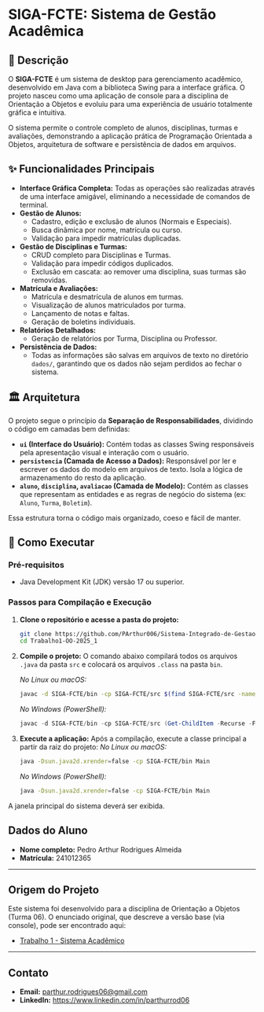 # SIGA-FCTE: Sistema de Gestão Acadêmica

## 📝 Descrição

O **SIGA-FCTE** é um sistema de desktop para gerenciamento acadêmico, desenvolvido em Java com a biblioteca Swing para a interface gráfica. O projeto nasceu como uma aplicação de console para a disciplina de Orientação a Objetos e evoluiu para uma experiência de usuário totalmente gráfica e intuitiva.

O sistema permite o controle completo de alunos, disciplinas, turmas e avaliações, demonstrando a aplicação prática de Programação Orientada a Objetos, arquitetura de software e persistência de dados em arquivos.

## ✨ Funcionalidades Principais

-   **Interface Gráfica Completa:** Todas as operações são realizadas através de uma interface amigável, eliminando a necessidade de comandos de terminal.
-   **Gestão de Alunos:**
    -   Cadastro, edição e exclusão de alunos (Normais e Especiais).
    -   Busca dinâmica por nome, matrícula ou curso.
    -   Validação para impedir matrículas duplicadas.
-   **Gestão de Disciplinas e Turmas:**
    -   CRUD completo para Disciplinas e Turmas.
    -   Validação para impedir códigos duplicados.
    -   Exclusão em cascata: ao remover uma disciplina, suas turmas são removidas.
-   **Matrícula e Avaliações:**
    -   Matrícula e desmatrícula de alunos em turmas.
    -   Visualização de alunos matriculados por turma.
    -   Lançamento de notas e faltas.
    -   Geração de boletins individuais.
-   **Relatórios Detalhados:**
    -   Geração de relatórios por Turma, Disciplina ou Professor.
-   **Persistência de Dados:**
    -   Todas as informações são salvas em arquivos de texto no diretório `dados/`, garantindo que os dados não sejam perdidos ao fechar o sistema.

## 🏛️ Arquitetura

O projeto segue o princípio da **Separação de Responsabilidades**, dividindo o código em camadas bem definidas:

-   **`ui` (Interface do Usuário):** Contém todas as classes Swing responsáveis pela apresentação visual e interação com o usuário.
-   **`persistencia` (Camada de Acesso a Dados):** Responsável por ler e escrever os dados do modelo em arquivos de texto. Isola a lógica de armazenamento do resto da aplicação.
-   **`aluno`, `disciplina`, `avaliacao` (Camada de Modelo):** Contém as classes que representam as entidades e as regras de negócio do sistema (ex: `Aluno`, `Turma`, `Boletim`).

Essa estrutura torna o código mais organizado, coeso e fácil de manter.

## 🚀 Como Executar

### Pré-requisitos

-   Java Development Kit (JDK) versão 17 ou superior.

### Passos para Compilação e Execução

1.  **Clone o repositório e acesse a pasta do projeto:**
    ```bash
    git clone https://github.com/PArthur006/Sistema-Integrado-de-Gestao-Academica
    cd Trabalho1-OO-2025_1
    ```

2.  **Compile o projeto:**
    O comando abaixo compilará todos os arquivos `.java` da pasta `src` e colocará os arquivos `.class` na pasta `bin`.

    *No Linux ou macOS:*
    ```bash
    javac -d SIGA-FCTE/bin -cp SIGA-FCTE/src $(find SIGA-FCTE/src -name "*.java")
    ```
    *No Windows (PowerShell):*
    ```powershell
    javac -d SIGA-FCTE/bin -cp SIGA-FCTE/src (Get-ChildItem -Recurse -Filter *.java SIGA-FCTE/src).FullName
    ```

3.  **Execute a aplicação:**
    Após a compilação, execute a classe principal a partir da raiz do projeto:
    *No Linux ou macOS:*
    ```bash
    java -Dsun.java2d.xrender=false -cp SIGA-FCTE/bin Main
    ```
    *No Windows (PowerShell):*
    ```bash
    java -Dsun.java2d.xrender=false -cp SIGA-FCTE/bin Main
    ```

A janela principal do sistema deverá ser exibida.

## Dados do Aluno

- **Nome completo:** Pedro Arthur Rodrigues Almeida
- **Matrícula:** 241012365

---

## Origem do Projeto

Este sistema foi desenvolvido para a disciplina de Orientação a Objetos (Turma 06). O enunciado original, que descreve a versão base (via console), pode ser encontrado aqui:
- [Trabalho 1 - Sistema Acadêmico](https://github.com/lboaventura25/OO-T06_2025.1_UnB_FCTE/blob/main/trabalhos/ep1/README.md)

---

## Contato

- **Email:** parthur.rodrigues06@gmail.com
- **LinkedIn:** https://www.linkedin.com/in/parthurrod06

